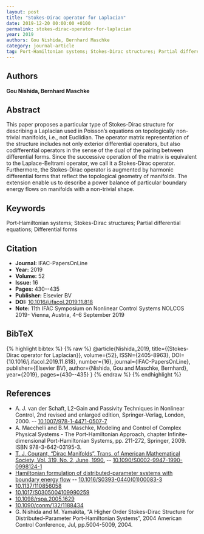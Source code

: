 ```yaml
---
layout: post
title: "Stokes-Dirac operator for Laplacian"
date: 2019-12-20 00:00:00 +0100
permalink: stokes-dirac-operator-for-laplacian
year: 2019
authors: Gou Nishida, Bernhard Maschke
category: journal-article
tag: Port-Hamiltonian systems; Stokes-Dirac structures; Partial differential equations; Differential forms
---
```

 
## Authors
**Gou Nishida, Bernhard Maschke**
 
## Abstract
This paper proposes a particular type of Stokes-Dirac structure for describing a Laplacian used in Poisson’s equations on topologically non-trivial manifolds, i.e., not Euclidian. The operator matrix representation of the structure includes not only exterior differential operators, but also codifferential operators in the sense of the dual of the pairing between differential forms. Since the successive operation of the matrix is equivalent to the Laplace-Beltrami operator, we call it a Stokes-Dirac operator. Furthermore, the Stokes-Dirac operator is augmented by harmonic differential forms that reflect the topological geometry of manifolds. The extension enable us to describe a power balance of particular boundary energy flows on manifolds with a non-trivial shape.
 
## Keywords
Port-Hamiltonian systems; Stokes-Dirac structures; Partial differential equations; Differential forms
 
## Citation
- **Journal:** IFAC-PapersOnLine
- **Year:** 2019
- **Volume:** 52
- **Issue:** 16
- **Pages:** 430--435
- **Publisher:** Elsevier BV
- **DOI:** [10.1016/j.ifacol.2019.11.818](https://doi.org/10.1016/j.ifacol.2019.11.818)
- **Note:** 11th IFAC Symposium on Nonlinear Control Systems NOLCOS 2019- Vienna, Austria, 4–6 September 2019
 
## BibTeX
{% highlight bibtex %}
{% raw %}
@article{Nishida_2019,
  title={{Stokes-Dirac operator for Laplacian}},
  volume={52},
  ISSN={2405-8963},
  DOI={10.1016/j.ifacol.2019.11.818},
  number={16},
  journal={IFAC-PapersOnLine},
  publisher={Elsevier BV},
  author={Nishida, Gou and Maschke, Bernhard},
  year={2019},
  pages={430--435}
}
{% endraw %}
{% endhighlight %}
 
## References
- A. J. van der Schaft, L2-Gain and Passivity Techniques in Nonlinear Control, 2nd revised and enlarged edition, Springer-Verlag, London, 2000. -- [10.1007/978-1-4471-0507-7](https://doi.org/10.1007/978-1-4471-0507-7)
- A. Macchelli and B.M. Maschke, Modeling and Control of Complex Physical Systems - The Port-Hamiltonian Approach, chapter Infinite-dimensional Port-Hamiltonian Systems, pp. 211-272, Springer, 2009. ISBN 978-3-642-03195-3.
- [T. J. Courant, “Dirac Manifolds”, Trans. of American Mathematical Society, Vol. 319, No. 2, June, 1990.](dirac-manifolds) -- [10.1090/S0002-9947-1990-0998124-1](https://doi.org/10.1090/S0002-9947-1990-0998124-1)
- [Hamiltonian formulation of distributed-parameter systems with boundary energy flow](hamiltonian-formulation-of-distributed-parameter-systems-with-boundary-energy-flow) -- [10.1016/S0393-0440(01)00083-3](https://doi.org/10.1016/S0393-0440(01)00083-3)
- [10.1137/110856058](https://doi.org/10.1137/110856058)
- [10.1017/S0305004109990259](https://doi.org/10.1017/S0305004109990259)
- [10.1098/rspa.2005.1629](https://doi.org/10.1098/rspa.2005.1629)
- [10.1090/conm/132/1188434](https://doi.org/10.1090/conm/132/1188434)
- G. Nishida and M. Yamakita, “A Higher Order Stokes-Dirac Structure for Distributed-Parameter Port-Hamiltonian Systems”, 2004 American Control Conference, Jul, pp.5004-5009, 2004.

